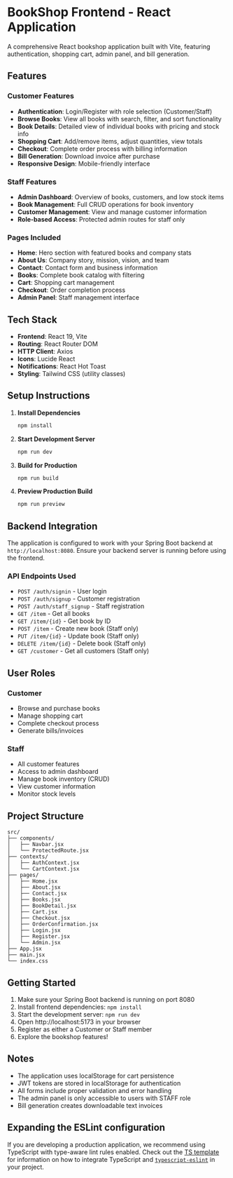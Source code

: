 # BookShop Frontend - React Application

A comprehensive React bookshop application built with Vite, featuring authentication, shopping cart, admin panel, and bill generation.

## Features

### Customer Features
- **Authentication**: Login/Register with role selection (Customer/Staff)
- **Browse Books**: View all books with search, filter, and sort functionality
- **Book Details**: Detailed view of individual books with pricing and stock info
- **Shopping Cart**: Add/remove items, adjust quantities, view totals
- **Checkout**: Complete order process with billing information
- **Bill Generation**: Download invoice after purchase
- **Responsive Design**: Mobile-friendly interface

### Staff Features
- **Admin Dashboard**: Overview of books, customers, and low stock items
- **Book Management**: Full CRUD operations for book inventory
- **Customer Management**: View and manage customer information
- **Role-based Access**: Protected admin routes for staff only

### Pages Included
- **Home**: Hero section with featured books and company stats
- **About Us**: Company story, mission, vision, and team
- **Contact**: Contact form and business information
- **Books**: Complete book catalog with filtering
- **Cart**: Shopping cart management
- **Checkout**: Order completion process
- **Admin Panel**: Staff management interface

## Tech Stack

- **Frontend**: React 19, Vite
- **Routing**: React Router DOM
- **HTTP Client**: Axios
- **Icons**: Lucide React
- **Notifications**: React Hot Toast
- **Styling**: Tailwind CSS (utility classes)

## Setup Instructions

1. **Install Dependencies**
   ```bash
   npm install
   ```

2. **Start Development Server**
   ```bash
   npm run dev
   ```

3. **Build for Production**
   ```bash
   npm run build
   ```

4. **Preview Production Build**
   ```bash
   npm run preview
   ```

## Backend Integration

The application is configured to work with your Spring Boot backend at `http://localhost:8080`. Ensure your backend server is running before using the frontend.

### API Endpoints Used
- `POST /auth/signin` - User login
- `POST /auth/signup` - Customer registration
- `POST /auth/staff_signup` - Staff registration
- `GET /item` - Get all books
- `GET /item/{id}` - Get book by ID
- `POST /item` - Create new book (Staff only)
- `PUT /item/{id}` - Update book (Staff only)
- `DELETE /item/{id}` - Delete book (Staff only)
- `GET /customer` - Get all customers (Staff only)

## User Roles

### Customer
- Browse and purchase books
- Manage shopping cart
- Complete checkout process
- Generate bills/invoices

### Staff
- All customer features
- Access to admin dashboard
- Manage book inventory (CRUD)
- View customer information
- Monitor stock levels

## Project Structure

```
src/
├── components/
│   ├── Navbar.jsx
│   └── ProtectedRoute.jsx
├── contexts/
│   ├── AuthContext.jsx
│   └── CartContext.jsx
├── pages/
│   ├── Home.jsx
│   ├── About.jsx
│   ├── Contact.jsx
│   ├── Books.jsx
│   ├── BookDetail.jsx
│   ├── Cart.jsx
│   ├── Checkout.jsx
│   ├── OrderConfirmation.jsx
│   ├── Login.jsx
│   ├── Register.jsx
│   └── Admin.jsx
├── App.jsx
├── main.jsx
└── index.css
```

## Getting Started

1. Make sure your Spring Boot backend is running on port 8080
2. Install frontend dependencies: `npm install`
3. Start the development server: `npm run dev`
4. Open http://localhost:5173 in your browser
5. Register as either a Customer or Staff member
6. Explore the bookshop features!

## Notes

- The application uses localStorage for cart persistence
- JWT tokens are stored in localStorage for authentication
- All forms include proper validation and error handling
- The admin panel is only accessible to users with STAFF role
- Bill generation creates downloadable text invoices

## Expanding the ESLint configuration

If you are developing a production application, we recommend using TypeScript with type-aware lint rules enabled. Check out the [TS template](https://github.com/vitejs/vite/tree/main/packages/create-vite/template-react-ts) for information on how to integrate TypeScript and [`typescript-eslint`](https://typescript-eslint.io) in your project.
